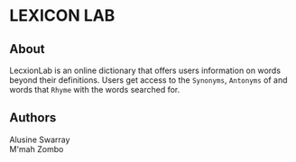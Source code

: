 # LEXICON LAB 

## About

LecxionLab is an online dictionary that offers users information on words beyond their definitions. Users get access to the `Synonyms`, `Antonyms` of and words that `Rhyme` with the words searched for.

## Authors

Alusine Swarray <br>
M'mah Zombo